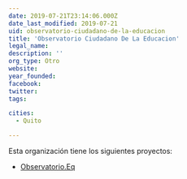 ```yaml
---
date: 2019-07-21T23:14:06.000Z
date_last_modified: 2019-07-21
uid: observatorio-ciudadano-de-la-educacion
title: 'Observatorio Ciudadano De La Educacion'
legal_name: 
description: ''
org_type: Otro
website: 
year_founded: 
facebook: 
twitter: 
tags:

cities: 
  - Quito

---
```


Esta organización tiene los siguientes proyectos:

- [Observatorio.Eq](/proyectos/observatorio-eq)
